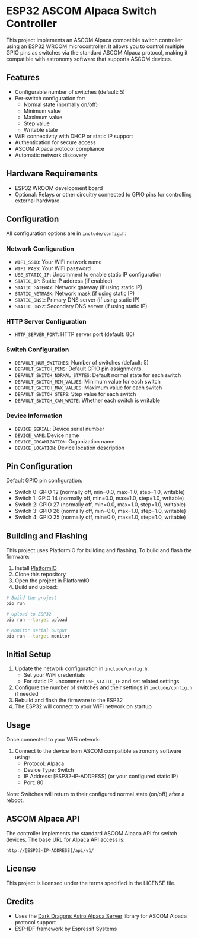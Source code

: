 # ESP32 ASCOM Alpaca Switch Controller

This project implements an ASCOM Alpaca compatible switch controller using an ESP32 WROOM microcontroller. It allows you to control multiple GPIO pins as switches via the standard ASCOM Alpaca protocol, making it compatible with astronomy software that supports ASCOM devices.

## Features

- Configurable number of switches (default: 5)
- Per-switch configuration for:
  - Normal state (normally on/off)
  - Minimum value
  - Maximum value
  - Step value
  - Writable state
- WiFi connectivity with DHCP or static IP support
- Authentication for secure access
- ASCOM Alpaca protocol compliance
- Automatic network discovery

## Hardware Requirements

- ESP32 WROOM development board
- Optional: Relays or other circuitry connected to GPIO pins for controlling external hardware

## Configuration

All configuration options are in `include/config.h`:

### Network Configuration
- `WIFI_SSID`: Your WiFi network name
- `WIFI_PASS`: Your WiFi password
- `USE_STATIC_IP`: Uncomment to enable static IP configuration
- `STATIC_IP`: Static IP address (if enabled)
- `STATIC_GATEWAY`: Network gateway (if using static IP)
- `STATIC_NETMASK`: Network mask (if using static IP)
- `STATIC_DNS1`: Primary DNS server (if using static IP)
- `STATIC_DNS2`: Secondary DNS server (if using static IP)

### HTTP Server Configuration
- `HTTP_SERVER_PORT`: HTTP server port (default: 80)

### Switch Configuration
- `DEFAULT_NUM_SWITCHES`: Number of switches (default: 5)
- `DEFAULT_SWITCH_PINS`: Default GPIO pin assignments
- `DEFAULT_SWITCH_NORMAL_STATES`: Default normal state for each switch
- `DEFAULT_SWITCH_MIN_VALUES`: Minimum value for each switch
- `DEFAULT_SWITCH_MAX_VALUES`: Maximum value for each switch
- `DEFAULT_SWITCH_STEPS`: Step value for each switch
- `DEFAULT_SWITCH_CAN_WRITE`: Whether each switch is writable

### Device Information
- `DEVICE_SERIAL`: Device serial number
- `DEVICE_NAME`: Device name
- `DEVICE_ORGANIZATION`: Organization name
- `DEVICE_LOCATION`: Device location description

## Pin Configuration

Default GPIO pin configuration:
- Switch 0: GPIO 12 (normally off, min=0.0, max=1.0, step=1.0, writable)
- Switch 1: GPIO 14 (normally off, min=0.0, max=1.0, step=1.0, writable)
- Switch 2: GPIO 27 (normally off, min=0.0, max=1.0, step=1.0, writable)
- Switch 3: GPIO 26 (normally off, min=0.0, max=1.0, step=1.0, writable)
- Switch 4: GPIO 25 (normally off, min=0.0, max=1.0, step=1.0, writable)

## Building and Flashing

This project uses PlatformIO for building and flashing. To build and flash the firmware:

1. Install [PlatformIO](https://platformio.org/install)
2. Clone this repository
3. Open the project in PlatformIO
4. Build and upload:

```bash
# Build the project
pio run

# Upload to ESP32
pio run --target upload

# Monitor serial output
pio run --target monitor
```

## Initial Setup

1. Update the network configuration in `include/config.h`:
   - Set your WiFi credentials
   - For static IP, uncomment `USE_STATIC_IP` and set related settings
2. Configure the number of switches and their settings in `include/config.h` if needed
3. Rebuild and flash the firmware to the ESP32
4. The ESP32 will connect to your WiFi network on startup

## Usage

Once connected to your WiFi network:

1. Connect to the device from ASCOM compatible astronomy software using:
   - Protocol: Alpaca
   - Device Type: Switch
   - IP Address: [ESP32-IP-ADDRESS] (or your configured static IP)
   - Port: 80

Note: Switches will return to their configured normal state (on/off) after a reboot.

## ASCOM Alpaca API

The controller implements the standard ASCOM Alpaca API for switch devices. The base URL for Alpaca API access is:

```
http://[ESP32-IP-ADDRESS]/api/v1/
```

## License

This project is licensed under the terms specified in the LICENSE file.

## Credits

- Uses the [Dark Dragons Astro Alpaca Server](https://github.com/darkdragonsastro/esp32-idf-ascom-alpaca) library for ASCOM Alpaca protocol support
- ESP-IDF framework by Espressif Systems 
